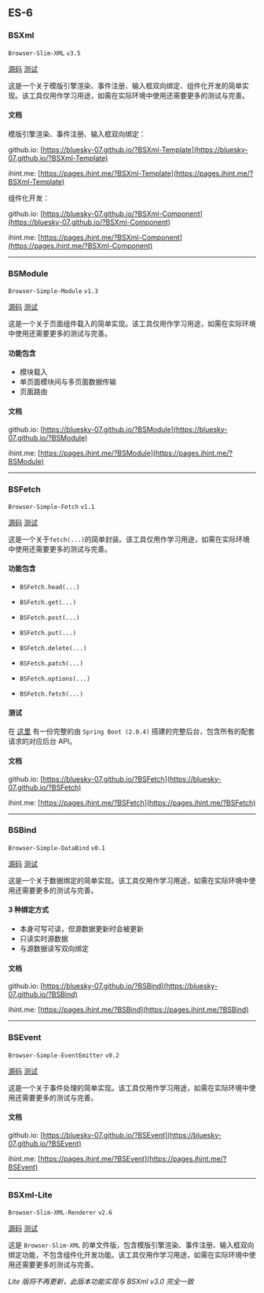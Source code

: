 ## ES-6

### BSXml

`Browser-Slim-XML`
`v3.5`

[源码](/modules/BSXml)
[测试](/test/BSXml)

这是一个关于模版引擎渲染、事件注册、输入框双向绑定、组件化开发的简单实现。该工具仅用作学习用途，如需在实际环境中使用还需要更多的测试与完善。

#### 文档

模版引擎渲染、事件注册、输入框双向绑定：

github.io: [https://bluesky-07.github.io/?BSXml-Template](https://bluesky-07.github.io/?BSXml-Template)

ihint.me: [https://pages.ihint.me/?BSXml-Template](https://pages.ihint.me/?BSXml-Template)

组件化开发：

github.io: [https://bluesky-07.github.io/?BSXml-Component](https://bluesky-07.github.io/?BSXml-Component)

ihint.me: [https://pages.ihint.me/?BSXml-Component](https://pages.ihint.me/?BSXml-Component)

----

### BSModule

`Browser-Simple-Module`
`v1.3`

[源码](/modules/BSModule.js)
[测试](/test/BSModule)

这是一个关于页面组件载入的简单实现。该工具仅用作学习用途，如需在实际环境中使用还需要更多的测试与完善。

#### 功能包含

- 模块载入
- 单页面模块间与多页面数据传输
- 页面路由

#### 文档

github.io: [https://bluesky-07.github.io/?BSModule](https://bluesky-07.github.io/?BSModule)

ihint.me: [https://pages.ihint.me/?BSModule](https://pages.ihint.me/?BSModule)

----

### BSFetch

`Browser-Simple-Fetch`
`v1.1`

[源码](/modules/BSFetch.js)
[测试](/test/BSFetch)

这是一个关于`fetch(...)`的简单封装。该工具仅用作学习用途，如需在实际环境中使用还需要更多的测试与完善。

#### 功能包含

- `BSFetch.head(...)`

- `BSFetch.get(...)`

- `BSFetch.post(...)`

- `BSFetch.put(...)`

- `BSFetch.delete(...)`

- `BSFetch.patch(...)`

- `BSFetch.options(...)`

- `BSFetch.fetch(...)`

#### 测试

在 [这里](/test/BSFetch) 有一份完整的由 `Spring Boot (2.0.4)` 搭建的完整后台，包含所有的配套请求的对应后台 API。

#### 文档

github.io: [https://bluesky-07.github.io/?BSFetch](https://bluesky-07.github.io/?BSFetch)

ihint.me: [https://pages.ihint.me/?BSFetch](https://pages.ihint.me/?BSFetch)

----

### BSBind

`Browser-Simple-DataBind`
`v0.1`

[源码](/modules/BSBind.js)
[测试](/test/BSBind)

这是一个关于数据绑定的简单实现。该工具仅用作学习用途，如需在实际环境中使用还需要更多的测试与完善。


#### 3 种绑定方式

- 本身可写可读，但源数据更新时会被更新
- 只读实时源数据
- 与源数据读写双向绑定

#### 文档

github.io: [https://bluesky-07.github.io/?BSBind](https://bluesky-07.github.io/?BSBind)

ihint.me: [https://pages.ihint.me/?BSBind](https://pages.ihint.me/?BSBind)

----

### BSEvent

`Browser-Simple-EventEmitter`
`v0.2`

[源码](/modules/BSEvent.js)
[测试](/test/BSEvent)

这是一个关于事件处理的简单实现。该工具仅用作学习用途，如需在实际环境中使用还需要更多的测试与完善。

#### 文档

github.io: [https://bluesky-07.github.io/?BSEvent](https://bluesky-07.github.io/?BSEvent)

ihint.me: [https://pages.ihint.me/?BSEvent](https://pages.ihint.me/?BSEvent)

----

### BSXml-Lite

`Browser-Slim-XML-Renderer`
`v2.6`

[源码](/modules/BSXmlLite.js)
[测试](/test/BSXmlLite)

这是 `Browser-Slim-XML` 的单文件版，包含模版引擎渲染、事件注册、输入框双向绑定功能，不包含组件化开发功能。该工具仅用作学习用途，如需在实际环境中使用还需要更多的测试与完善。

*Lite 版将不再更新，此版本功能实现与 BSXml v3.0 完全一致*